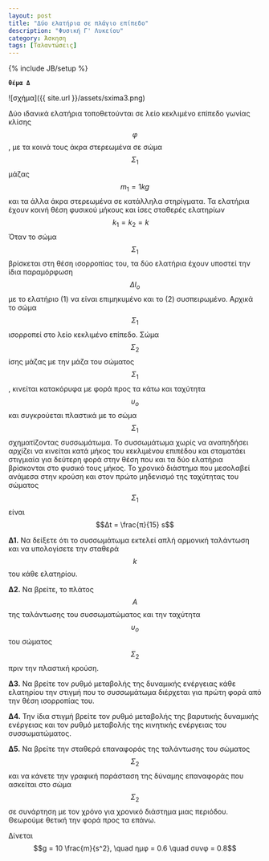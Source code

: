 ```yaml
---
layout: post
title: "Δύο ελατήρια σε πλάγιο επίπεδο"
description: "Φυσική Γ' Λυκείου"
category: Άσκηση
tags: [Ταλαντώσεις]
---
```

{% include JB/setup %}




**`θέμα Δ`**

![σχήμα]({{ site.url }}/assets/sxima3.png) 

Δύο ιδανικά ελατήρια τοποθετούνται σε λείο κεκλιμένο επίπεδο γωνίας κλίσης $$φ$$, 
με τα κοινά τους άκρα στερεωμένα σε σώμα $$Σ_1$$ μάζας $$m_1 = 1kg$$ και τα άλλα 
άκρα στερεωμένα σε κατάλληλα στηρίγματα. Τα ελατήρια έχουν κοινή θέση φυσικού μήκους
και ίσες σταθερές ελατηρίων $$k_1 = k_2 = k \quad$$ Όταν το σώμα $$Σ_1$$ βρίσκεται στη θέση
ισορροπίας του, τα δύο ελατήρια έχουν υποστεί την ίδια παραμόρφωση $$Δl_ο$$ με το 
ελατήριο (1) να είναι επιμηκυμένο και το (2) συσπειρωμένο. Αρχικά το σώμα $$Σ_1$$ 
ισορροπεί στο λείο κεκλιμένο επίπεδο. Σώμα $$Σ_2$$ ίσης μάζας με την μάζα του σώματος
$$Σ_1$$, κινείται κατακόρυφα με φορά προς τα κάτω και ταχύτητα $$υ_ο$$ και συγκρούεται
πλαστικά με το σώμα $$Σ_1$$ σχηματίζοντας συσσωμάτωμα. Το συσσωμάτωμα χωρίς να αναπηδήσει
αρχίζει να κινείται κατά μήκος του κεκλιμένου επιπέδου και σταματάει στιγμιαία για 
δεύτερη φορά στην θέση που και τα δύο ελατήρια βρίσκονται στο φυσικό τους μήκος. 
Το χρονικό διάστημα που μεσολαβεί ανάμεσα στην κρούση και στον πρώτο μηδενισμό της 
ταχύτητας του σώματος $$Σ_1$$ είναι $$Δt = \frac{π}{15} s$$


**Δ1.** Να δείξετε ότι το συσσωμάτωμα εκτελεί απλή αρμονική ταλάντωση και να υπολογίσετε 
την σταθερά $$k$$ του κάθε ελατηρίου.


**Δ2.** Να βρείτε, το πλάτος $$A$$ της ταλάντωσης του συσσωματώματος και την ταχύτητα $$υ_ο$$ 
του σώματος $$Σ_2$$ πριν την πλαστική κρούση.


**Δ3.** Να βρείτε τον ρυθμό μεταβολής της δυναμικής ενέργειας κάθε ελατηρίου την στιγμή
που το συσσωμάτωμα διέρχεται για πρώτη φορά από την θέση ισορροπίας του.


**Δ4.** Την ίδια στιγμή βρείτε τον ρυθμό μεταβολής της βαρυτικής δυναμικής ενέργειας και 
τον ρυθμό μεταβολής της κινητικής ενέργειας του συσσωματώματος.


**Δ5.** Να βρείτε την σταθερά επαναφοράς της ταλάντωσης του σώματος $$Σ_2$$ και να κάνετε 
την γραφική παράσταση της δύναμης επαναφοράς που ασκείται στο σώμα $$Σ_2$$ σε συνάρτηση
με τον χρόνο για χρονικό διάστημα μιας περιόδου. Θεωρούμε θετική την φορά προς τα επάνω. 


Δίνεται $$g = 10 \frac{m}{s^2}, \quad ημφ = 0.6 \quad συνφ = 0.8$$


